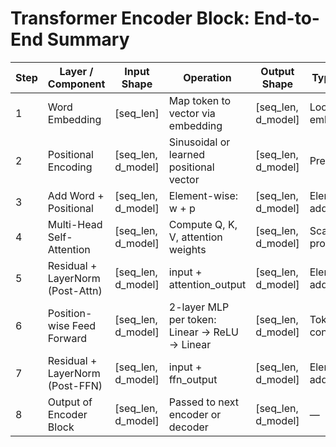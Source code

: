 # Transformer Encoder Block: End-to-End Summary

| Step | Layer / Component                | Input Shape        | Operation                                     | Output Shape       | Type of Operation            |
| ---- | -------------------------------- | ------------------ | --------------------------------------------- | ------------------ | ---------------------------- |
| 1    | Word Embedding                   | [seq_len]          | Map token to vector via embedding             | [seq_len, d_model] | Lookup (learned embedding)   |
| 2    | Positional Encoding              | [seq_len, d_model] | Sinusoidal or learned positional vector       | [seq_len, d_model] | Precomputed/static           |
| 3    | Add Word + Positional            | [seq_len, d_model] | Element-wise: w + p                           | [seq_len, d_model] | Element-wise addition        |
| 4    | Multi-Head Self-Attention        | [seq_len, d_model] | Compute Q, K, V, attention weights            | [seq_len, d_model] | Scaled dot-product attention |
| 5    | Residual + LayerNorm (Post-Attn) | [seq_len, d_model] | input + attention_output                      | [seq_len, d_model] | Element-wise addition + norm |
| 6    | Position-wise Feed Forward       | [seq_len, d_model] | 2-layer MLP per token: Linear → ReLU → Linear | [seq_len, d_model] | Token-wise (1x1 conv-like)   |
| 7    | Residual + LayerNorm (Post-FFN)  | [seq_len, d_model] | input + ffn_output                            | [seq_len, d_model] | Element-wise addition + norm |
| 8    | Output of Encoder Block          | [seq_len, d_model] | Passed to next encoder or decoder             | [seq_len, d_model] | —                            |
